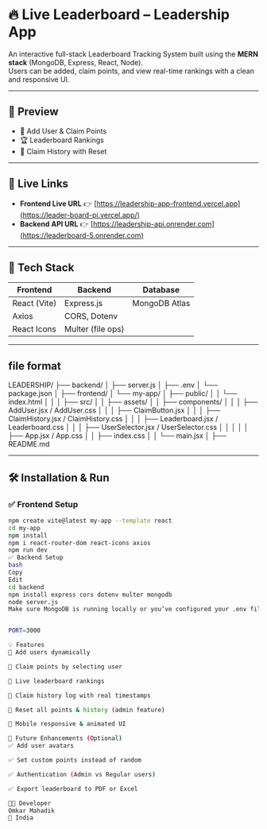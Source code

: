 # 🔥 Live Leaderboard – Leadership App

An interactive full-stack Leaderboard Tracking System built using the **MERN stack** (MongoDB, Express, React, Node).  
Users can be added, claim points, and view real-time rankings with a clean and responsive UI.

---

## 📸 Preview

- 🧾 Add User & Claim Points  
- 🏆 Leaderboard Rankings  
- 📜 Claim History with Reset  

---

## 🔗 Live Links

- **Frontend Live URL** 👉 [https://leadership-app-frontend.vercel.app](https://leader-board-pi.vercel.app/)  
- **Backend API URL** 👉 [https://leadership-api.onrender.com](https://leaderboard-5.onrender.com)

---

## 🧰 Tech Stack

| Frontend      | Backend         | Database     |
|---------------|------------------|--------------|
| React (Vite)  | Express.js       | MongoDB Atlas |
| Axios         | CORS, Dotenv     |              |
| React Icons   | Multer (file ops)|              |

---
## file format
LEADERSHIP/
├── backend/
│   ├── server.js
│   ├── .env
│   └── package.json
│
├── frontend/
│   └── my-app/
│       ├── public/
│       │   └── index.html
│       │
│       ├── src/
│       │   ├── assets/
│       │   ├── components/
│       │   │   ├── AddUser.jsx / AddUser.css
│       │   │   ├── ClaimButton.jsx
│       │   │   ├── ClaimHistory.jsx / ClaimHistory.css
│       │   │   ├── Leaderboard.jsx / Leaderboard.css
│       │   │   ├── UserSelector.jsx / UserSelector.css
│       │   │
│       │   ├── App.jsx / App.css
│       │   ├── index.css
│       │   └── main.jsx
│
├── README.md




---

## 🛠️ Installation & Run

### ✅ Frontend Setup

```bash
npm create vite@latest my-app --template react
cd my-app
npm install
npm i react-router-dom react-icons axios
npm run dev
✅ Backend Setup
bash
Copy
Edit
cd backend
npm install express cors dotenv multer mongodb
node server.js
Make sure MongoDB is running locally or you’ve configured your .env file properly:


PORT=3000  

💡 Features
🔹 Add users dynamically

🔹 Claim points by selecting user

🔹 Live leaderboard rankings

🔹 Claim history log with real timestamps

🔹 Reset all points & history (admin feature)

🔹 Mobile responsive & animated UI

📌 Future Enhancements (Optional)
✅ Add user avatars

✅ Set custom points instead of random

✅ Authentication (Admin vs Regular users)

✅ Export leaderboard to PDF or Excel

👨‍💻 Developer
Omkar Mahadik
📍 India
